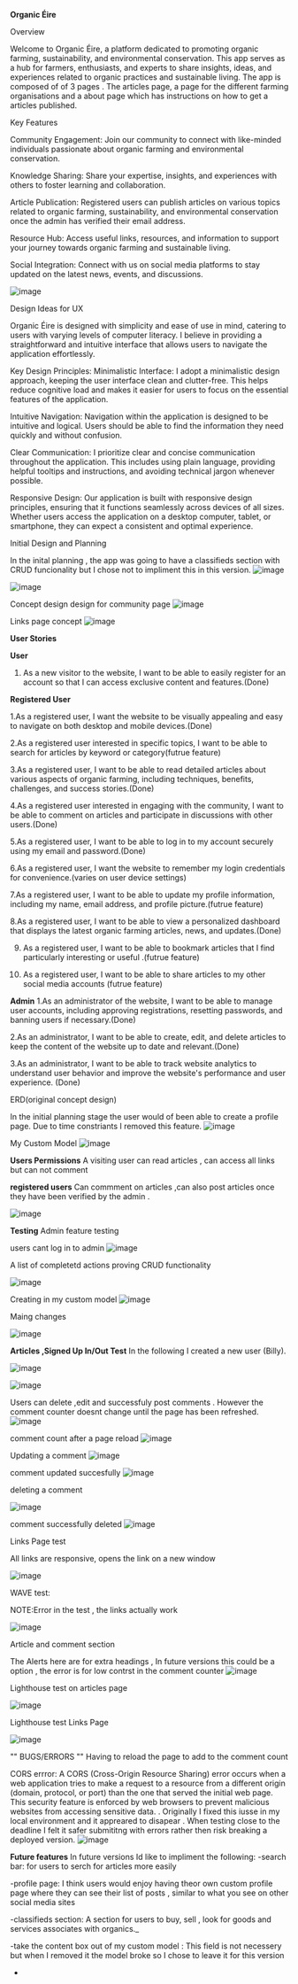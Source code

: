 **Organic Éire**

Overview

Welcome to Organic Éire, a platform dedicated to promoting organic farming, sustainability, and environmental conservation. This app serves as a hub for farmers, enthusiasts, and experts to share insights, ideas, and experiences related to organic practices and sustainable living. The app is composed of of 3 pages . The articles page, a page for the different farming organisations and a about page which has instructions on how to get a articles published.

Key Features

Community Engagement: Join our community to connect with like-minded individuals passionate about organic farming and environmental conservation.

Knowledge Sharing: Share your expertise, insights, and experiences with others to foster learning and collaboration.

Article Publication: Registered users can publish articles on various topics related to organic farming, sustainability, and environmental conservation once the admin has verified their email address.

Resource Hub: Access useful links, resources, and information to support your journey towards organic farming and sustainable living.

Social Integration: Connect with us on social media platforms to stay updated on the latest news, events, and discussions.

![image](https://github.com/TadghMac/Organic-Eire/assets/152603370/bfe66590-f217-495b-9613-68888a64840c)


Design Ideas for UX

 Organic  Éire is designed with simplicity and ease of use in mind, catering to users with varying levels of computer literacy. I believe in providing a straightforward and intuitive interface that allows users to navigate the application effortlessly.


Key Design Principles:
Minimalistic Interface: I adopt a minimalistic design approach, keeping the user interface clean and clutter-free. This helps reduce cognitive load and makes it easier for users to focus on the essential features of the application.


Intuitive Navigation: Navigation within the application is designed to be intuitive and logical. Users should be able to find the information they need quickly and without confusion.


Clear Communication: I prioritize clear and concise communication throughout the application. This includes using plain language, providing helpful tooltips and instructions, and avoiding technical jargon whenever possible.


Responsive Design: Our application is built with responsive design principles, ensuring that it functions seamlessly across devices of all sizes. Whether users access the application on a desktop computer, tablet, or smartphone, they can expect a consistent and optimal experience.



Initial Design and Planning

In the inital planning , the app was going to have a classifieds section with CRUD funcionality but I chose not to impliment this in this version.
![image](https://github.com/TadghMac/Organic-Eire/assets/152603370/5dd1d831-8de0-4de5-8549-ee922bac738c)


![image](https://github.com/TadghMac/Organic-Eire/assets/152603370/8b6087a7-1732-4997-8dd7-9e593602df53)


Concept design design for community page 
![image](https://github.com/TadghMac/Organic-Eire/assets/152603370/a05efd9d-07fd-43b4-850f-beaa499ed0fa)



Links page concept
![image](https://github.com/TadghMac/Organic-Eire/assets/152603370/f84f1fa9-2b75-40c2-9a4e-cb92574cd0a4)


**User Stories**

**User**

1. As a new visitor to the website, I want to be able to easily register for an account so that I can access exclusive content and features.(Done)


**Registered User**

1.As a registered user, I want the website to be visually appealing and easy to navigate on both desktop and mobile devices.(Done)

2.As a registered user interested in specific topics, I want to be able to search for articles by keyword or category(futrue feature)


3.As a registered user, I want to be able to read detailed articles about various aspects of organic farming, including techniques, benefits, challenges, and success stories.(Done)

4.As a registered user interested in engaging with the community, I want to be able to comment on articles and participate in discussions with other users.(Done)

5.As a registered user, I want to be able to log in to my account securely using my email and password.(Done)

6.As a registered user, I want the website to remember my login credentials for convenience.(varies on user device settings)

7.As a registered user, I want to be able to update my profile information, including my name, email address, and profile picture.(futrue feature)

8.As a registered user, I want to be able to view a personalized dashboard that displays the latest organic farming articles, news, and updates.(Done)

9. As a registered user, I want to be able to bookmark articles that I find particularly interesting or useful .(futrue feature)

10. As a registered user, I want to be able to share articles to my other social media accounts (futrue feature)

**Admin**
1.As an administrator of the website, I want to be able to manage user accounts, including approving registrations, resetting passwords, and banning users if necessary.(Done)

2.As an administrator, I want to be able to create, edit, and delete articles to keep the content of the website up to date and relevant.(Done)

3.As an administrator, I want to be able to track website analytics to understand user behavior and improve the website's performance and user experience. (Done)

ERD(original concept design) 

In the initial planning stage the user would of been able to create a profile page. Due to time constriants I removed this feature.
![image](https://github.com/TadghMac/Organic-Eire/assets/152603370/3469a47a-a3d5-4601-b988-520a87a15727)

My Custom Model
![image](https://github.com/TadghMac/Organic-Eire/assets/152603370/8a52df81-77db-47f9-92fd-679e2ffe84ab)

**Users Permissions**
A visiting user can read articles , can access all links but can not comment 

**registered users**
Can commment on articles ,can also post articles once they have been verified by the admin . 

![image](https://github.com/TadghMac/Organic-Eire/assets/152603370/da63b1d6-4c0e-4eeb-af8d-aeca6f703e1c)


**Testing**
Admin feature testing 

users cant log in to admin
![image](https://github.com/TadghMac/Organic-Eire/assets/152603370/65287d96-8871-4f6a-942e-f84c23212589)

A list of completetd actions proving CRUD functionality 

![image](https://github.com/TadghMac/Organic-Eire/assets/152603370/6a490969-d6a1-489d-aa1a-646882210f5c)

Creating in my custom model
![image](https://github.com/TadghMac/Organic-Eire/assets/152603370/1f0ae21f-f527-4938-b974-a485524787d1)


Maing changes

![image](https://github.com/TadghMac/Organic-Eire/assets/152603370/3c8360b9-4caf-4434-90e5-8cda7c2b894a)



**Articles ,Signed Up In/Out Test**
In the following I created a new user (Billy). 

![image](https://github.com/TadghMac/Organic-Eire/assets/152603370/cbb07623-d6f1-4b31-aeb2-89f37a1a21a4)

![image](https://github.com/TadghMac/Organic-Eire/assets/152603370/312bd00d-4c36-4e4b-8341-49a818972d1e)

Users can delete ,edit and successfuly post comments . However the comment counter doesnt change until the page has been refreshed.
![image](https://github.com/TadghMac/Organic-Eire/assets/152603370/a523c054-4215-4b7b-a9e2-856e48149da6)

comment count after a page reload
![image](https://github.com/TadghMac/Organic-Eire/assets/152603370/f01547f6-871c-4d35-a0db-6dec613ffd86)

Updating a comment
![image](https://github.com/TadghMac/Organic-Eire/assets/152603370/83d9b846-1567-40e5-8fe2-f9e27949ffc2)

comment updated succesfully
![image](https://github.com/TadghMac/Organic-Eire/assets/152603370/31eaa145-0124-40b2-843b-64fb6937da7c)

deleting a comment 

![image](https://github.com/TadghMac/Organic-Eire/assets/152603370/ea01d148-8bd5-4d9b-b80e-b0c36bb87929)


comment successfully deleted
![image](https://github.com/TadghMac/Organic-Eire/assets/152603370/586c0e95-b4b5-45d8-8292-e913a9680364)

Links Page test 


All links are responsive, opens the link on a new window

![image](https://github.com/TadghMac/Organic-Eire/assets/152603370/9ad1d466-b348-4e3d-8764-15ec4f103f17)


WAVE test:


NOTE:Error in the test , the links actually work  

![image](https://github.com/TadghMac/Organic-Eire/assets/152603370/4d10ff9e-8d5e-42e9-b7b4-39084e8674e7)

Article and comment section

The Alerts here are for extra headings , In future versions this could be a option , the error is for low contrst in the comment counter
![image](https://github.com/TadghMac/Organic-Eire/assets/152603370/3ef04d50-70f8-49ba-af52-28c623c135e2)


Lighthouse test on articles page

![image](https://github.com/TadghMac/Organic-Eire/assets/152603370/fc4ff515-6e1e-4f54-a1af-f1beb9dfb570)


Lighthouse test Links Page

![image](https://github.com/TadghMac/Organic-Eire/assets/152603370/b7d96fda-aec7-46df-be12-daad7a7abe0f)

"" BUGS/ERRORS ""
Having to reload the page to add to the comment count

CORS errror:
A CORS (Cross-Origin Resource Sharing) error occurs when a web application tries to make a request to a resource from a different origin (domain, protocol, or port) than the one that served the initial web page. This security feature is enforced by web browsers to prevent malicious websites from accessing sensitive data. . Originally I fixed this iusse in my local environment and it appreared to disapear . When testing close to the deadline I felt it safer submititng with errors rather then risk breaking a deployed version.
![image](https://github.com/TadghMac/Organic-Eire/assets/152603370/0150a4be-ed68-4e89-8a9a-fd1090cdaf59)


**Future features**
In future versions  Id like to impliment the following:
 -search bar: for users to serch for articles more easily

-profile page: I think users would enjoy having theor own custom profile page where they can see their list of posts , similar to what you see on other social media sites

-classifieds section: A section for users to buy, sell , look for goods and services associates with organics._

-take the content box out of my custom model : This field is not necessery but when I removed it the model broke so I chose to leave it for this version

-

